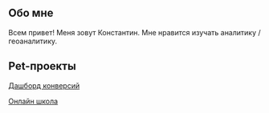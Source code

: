 ## Обо мне

Всем привет! Меня зовут Константин. Мне нравится изучать аналитику / геоаналитику.

## Pet-проекты

[Дашборд конверсий][1]

[Онлайн школа][2]

[1]: https://github.com/bryzgin/conversion-dashboard
[2]: https://github.com/bryzgin/online-school
